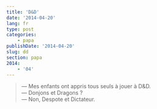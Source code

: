 ```yaml
---
title: 'D&D'
date: '2014-04-20'
lang: fr
type: post
categories:
    - papa
publishDate: '2014-04-20'
slug: dd
section: papa
2014:
    - '04'
---
```


> — Mes enfants ont appris tous seuls à jouer à D&amp;D.  
> — Donjons et Dragons ?  
> — Non, Despote et Dictateur.
